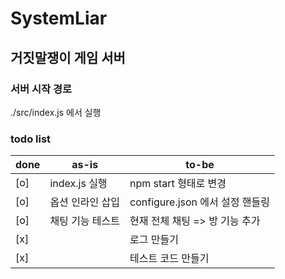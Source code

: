 # SystemLiar

## 거짓말쟁이 게임 서버

### 서버 시작 경로

./src/index.js 에서 실행


### todo list

|done|as-is|to-be|
|-----|-----|-----|
|[o]|index.js 실행 | npm start 형태로 변경|
|[o]|옵션 인라인 삽입|configure.json 에서 설정 핸들링|
|[o]|채팅 기능 테스트|현재 전체 채팅 => 방 기능 추가|
|[x]| |로그 만들기|
|[x]| |테스트 코드 만들기|
